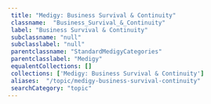 ```yaml
--- 
 title: "Medigy: Business Survival & Continuity" 
 classname:  "Business_Survival_&_Continuity" 
 label: "Business Survival & Continuity" 
 subclassname: "null" 
 subclasslabel: "null" 
 parentclassname: "StandardMedigyCategories" 
 parentclasslabel: "Medigy" 
 equalentCollections: [] 
 collections: ['Medigy: Business Survival & Continuity']
 aliases:  "/topic/medigy-business-survival-continuity"  
 searchCategory: "topic" 
---
```

